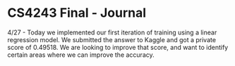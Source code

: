 # CS4243 Final - Journal

4/27 - Today we implemented our first iteration of training using a linear regression model. We submitted the answer to Kaggle and got a private score of 0.49518. We are looking to improve that score, and want to identify certain areas where we can improve the accuracy.
